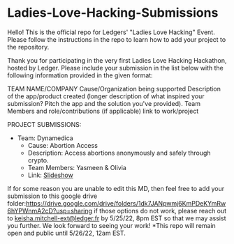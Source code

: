 # Ladies-Love-Hacking-Submissions
Hello! This is the official repo for Ledgers' "Ladies Love Hacking" Event. Please follow the instructions in the repo to learn how to add your project to the repository.

Thank you for participating in the very first Ladies Love Hacking Hackathon, hosted by Ledger. Please include your submission in the list below with the following information provided in the given format: 

TEAM NAME/COMPANY 
Cause/Organization being supported
Description of the app/product created (longer description of what inspired your submission? Pitch the app and the solution you've provided).
Team Members and role/contributions (if applicable) 
link to work/project 

PROJECT SUBMISSIONS:
- Team: Dynamedica
  - Cause: Abortion Access
  - Description: Access abortions anonymously and safely through crypto.
  - Team Members: Yasmeen & Olivia
  - Link: [Slideshow](https://www.canva.com/design/DAFBuHmKLlE/JQhdHFU30r91h3zv4c4JIQ/view?utm_content=DAFBuHmKLlE&utm_campaign=designshare&utm_medium=link2&utm_source=sharebutton)


If for some reason you are unable to edit this MD, then feel free to add your submission to this google drive folder:https://drive.google.com/drive/folders/1dk7JANpwmj6KmPDeKYmRw6hYPWnmA2cD?usp=sharing
if those options do not work, please reach out to keisha.mitchell-ext@ledger.fr by 5/25/22, 8pm EST so that we may assist you further. 
We look forward to seeing your work!
*This repo will remain open and public until 5/26/22, 12am EST. 
